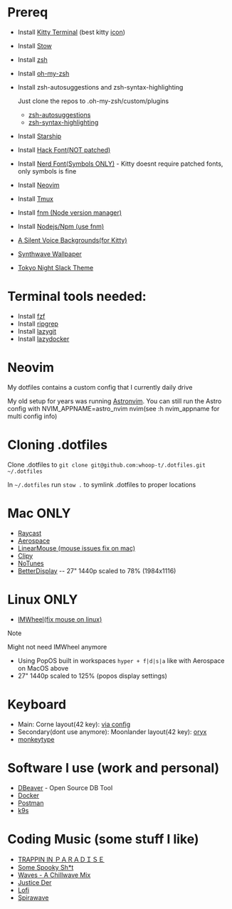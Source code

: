 # Prereq
- Install [Kitty Terminal](https://sw.kovidgoyal.net/kitty/binary/) (best kitty [icon](https://github.com/DinkDonk/kitty-icon))
- Install [Stow](https://formulae.brew.sh/formula/stow)
- Install [zsh](https://github.com/ohmyzsh/ohmyzsh/wiki/Installing-ZSH)
- Install [oh-my-zsh](https://ohmyz.sh/#install)
- Install zsh-autosuggestions and zsh-syntax-highlighting

    Just clone the repos to .oh-my-zsh/custom/plugins
    - [zsh-autosuggestions](https://github.com/zsh-users/zsh-autosuggestions)
    - [zsh-syntax-highlighting](https://github.com/zsh-users/zsh-syntax-highlighting)
- Install [Starship](https://starship.rs/)
- Install [Hack Font(NOT patched)](https://sourcefoundry.org/hack/)
- Install [Nerd Font(Symbols ONLY)](https://www.nerdfonts.com/font-downloads) - Kitty doesnt require patched fonts, only symbols is fine
- Install [Neovim](https://github.com/neovim/neovim/blob/master/INSTALL.md)
- Install [Tmux](https://github.com/tmux/tmux/wiki)
- Install [fnm (Node version manager)](https://github.com/Schniz/fnm/releases)
- Install [Nodejs/Npm (use fnm)](https://nodejs.org/en/download)
- [A Silent Voice Backgrounds(for Kitty)](https://imgur.com/a/P46Fn)
- [Synthwave Wallpaper](https://www.wallpaperflare.com/synthwave-background-music-sunrise-abstract-sunset-pink-wallpaper-bgxcp/download/4096x2304)
- [Tokyo Night Slack Theme](https://github.com/folke/tokyonight.nvim/blob/main/extras/slack/tokyonight_night.txt)

# Terminal tools needed:
- Install [fzf](https://github.com/junegunn/fzf?tab=readme-ov-file#using-git)
- Install [ripgrep](https://github.com/BurntSushi/ripgrep)
- Install [lazygit](https://github.com/jesseduffield/lazygit)
- Install [lazydocker](https://github.com/jesseduffield/lazydocker)

# Neovim
My dotfiles contains a custom config that I currently daily drive

My old setup for years was running [Astronvim](https://github.com/AstroNvim/AstroNvim). You can still run the Astro config with NVIM_APPNAME=astro_nvim nvim(see :h nvim_appname for multi config info)

# Cloning .dotfiles
Clone .dotfiles to `git clone git@github.com:whoop-t/.dotfiles.git ~/.dotfiles`

In `~/.dotfiles` run `stow .` to symlink .dotfiles to proper locations

# Mac ONLY
- [Raycast](https://www.raycast.com/)
- [Aerospace](https://github.com/nikitabobko/AeroSpace)
- [LinearMouse (mouse issues fix on mac)](https://linearmouse.app/)
- [Clipy](https://github.com/Clipy/Clipy)
- [NoTunes](https://github.com/tombonez/noTunes)
- [BetterDisplay](https://github.com/waydabber/BetterDisplay) -- 27" 1440p scaled to 78% (1984x1116)

# Linux ONLY
- [IMWheel(fix mouse on linux)](https://wiki.archlinux.org/title/IMWheel)
> [!NOTE]
> Might not need IMWheel anymore
- Using PopOS built in workspaces `hyper + f|d|s|a` like with Aerospace on MacOS above
- 27" 1440p scaled to 125% (popos display settings)

# Keyboard
- Main: Corne layout(42 key): [via config](https://github.com/whoop-t/corne_42_key)
- Secondary(dont use anymore): Moonlander layout(42 key): [oryx](https://configure.zsa.io/moonlander/layouts/0p0pw/latest/0)
- [monkeytype](https://monkeytype.com/profile/whoop)

# Software I use (work and personal)
- [DBeaver](https://dbeaver.io/) - Open Source DB Tool
- [Docker](https://www.docker.com/)
- [Postman](https://www.postman.com/)
- [k9s](https://github.com/derailed/k9s)

# Coding Music (some stuff I like)
- [TRAPPIN IN ＰＡＲＡＤＩＳＥ](https://www.youtube.com/watch?v=1-M6Ceavg6U)
- [Some Spooky Sh*t](https://www.youtube.com/watch?v=iB62kegfyW8)
- [Waves - A Chillwave Mix](https://www.youtube.com/watch?v=kwLTw8F8yN8)
- [Justice Der](https://www.youtube.com/watch?v=mPymRFeTJa4)
- [Lofi](https://www.youtube.com/watch?v=TwWmfyKInKo)
- [Spirawave](https://www.youtube.com/watch?v=ALgDxZZLDbA)
